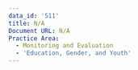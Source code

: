 ```yaml
---
data_id: '511'
title: N/A
Document URL: N/A
Practice Area:
  - Monitoring and Evaluation
  - 'Education, Gender, and Youth'
---
```

